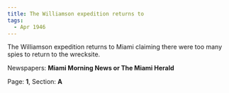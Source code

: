 ```yaml
---  
title: The Williamson expedition returns to  
tags:  
  - Apr 1946  
---  
```

  
The Williamson expedition returns to Miami claiming there were too many spies to return to the wrecksite.  
  
Newspapers: **Miami Morning News or The Miami Herald**  
  
Page: **1**, Section: **A** 
